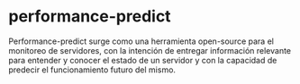 # performance-predict
Performance-predict surge como una herramienta open-source para el monitoreo de servidores, con la intención de entregar información relevante para entender y conocer el estado de un servidor y con la capacidad de predecir el funcionamiento futuro del mismo.

